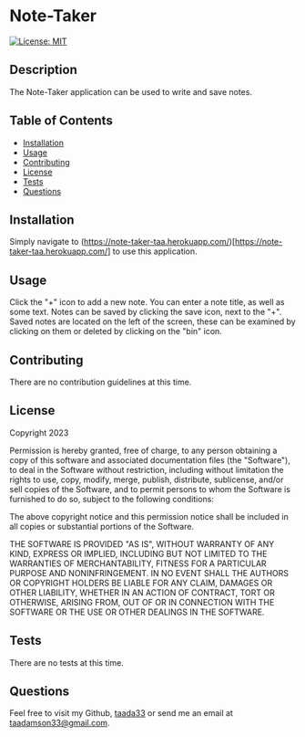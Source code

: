 
# Note-Taker
[![License: MIT](https://img.shields.io/badge/License-MIT-yellow.svg)](https://opensource.org/licenses/MIT)

  
## Description

The Note-Taker application can be used to write and save notes.


## Table of Contents

- [Installation](#installation)
- [Usage](#usage)
- [Contributing](#contributing)
- [License](#license)
- [Tests](#tests)
- [Questions](#questions)

## Installation

Simply navigate to (https://note-taker-taa.herokuapp.com/)[https://note-taker-taa.herokuapp.com/] to use this application.

## Usage

Click the "+" icon to add a new note. You can enter a note title, as well as some text. Notes can be saved by clicking the save icon, next to the "+". Saved notes are located on the left of the screen, these can be examined by clicking on them or deleted by clicking on the "bin" icon.
    
## Contributing

There are no contribution guidelines at this time.

## License 
    
Copyright 2023

Permission is hereby granted, free of charge, to any person obtaining a copy of this software and associated documentation files (the "Software"), to deal in the Software without restriction, including without limitation the rights to use, copy, modify, merge, publish, distribute, sublicense, and/or sell copies of the Software, and to permit persons to whom the Software is furnished to do so, subject to the following conditions:

The above copyright notice and this permission notice shall be included in all copies or substantial portions of the Software.

THE SOFTWARE IS PROVIDED "AS IS", WITHOUT WARRANTY OF ANY KIND, EXPRESS OR IMPLIED, INCLUDING BUT NOT LIMITED TO THE WARRANTIES OF MERCHANTABILITY, FITNESS FOR A PARTICULAR PURPOSE AND NONINFRINGEMENT. IN NO EVENT SHALL THE AUTHORS OR COPYRIGHT HOLDERS BE LIABLE FOR ANY CLAIM, DAMAGES OR OTHER LIABILITY, WHETHER IN AN ACTION OF CONTRACT, TORT OR OTHERWISE, ARISING FROM, OUT OF OR IN CONNECTION WITH THE SOFTWARE OR THE USE OR OTHER DEALINGS IN THE SOFTWARE.

## Tests

There are no tests at this time.

## Questions

Feel free to visit my Github, [taada33](https://github.com/taada33) or send me an email at taadamson33@gmail.com.

